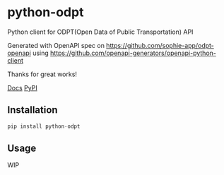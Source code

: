 # python-odpt
Python client for ODPT(Open Data of Public Transportation) API

Generated with OpenAPI spec on https://github.com/sophie-app/odpt-openapi using https://github.com/openapi-generators/openapi-python-client

Thanks for great works!

[Docs](https://maru0123-2004.github.io/python-odpt/) [PyPI](https://pypi.org/project/python-odpt/)

## Installation
```python
pip install python-odpt
```

## Usage
WIP
